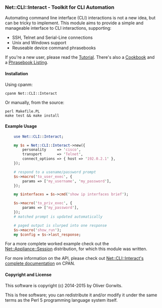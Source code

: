 ### Net::CLI::Interact - Toolkit for CLI Automation ###

Automating command line interface (CLI) interactions is not a new idea, but
can be tricky to implement. This module aims to provide a simple and
manageable interface to CLI interactions, supporting:

* SSH, Telnet and Serial-Line connections
* Unix and Windows support
* Reuseable device command phrasebooks

If you're a new user, please read the
[Tutorial](https://metacpan.org/pod/Net::CLI::Interact::Manual::Tutorial).
There's also a
[Cookbook](https://metacpan.org/pod/Net::CLI::Interact::Manual::Cookbook)
and a
[Phrasebook Listing](https://metacpan.org/pod/Net::CLI::Interact::Manual::Phrasebook).

#### Installation ####

Using cpanm:

    cpanm Net::CLI::Interact

Or manually, from the source:

    perl Makefile.PL
    make test && make install

#### Example Usage ####

```perl
    use Net::CLI::Interact;

    my $s = Net::CLI::Interact->new({
        personality     => 'cisco',
        transport       => 'Telnet',
        connect_options => { host => '192.0.2.1' },
    });

    # respond to a usename/password prompt
    $s->macro('to_user_exec', {
        params => ['my_username', 'my_password'],
    });

    my $interfaces = $s->cmd('show ip interfaces brief');

    $s->macro('to_priv_exec', {
        params => ['my_password'],
    });
    # matched prompt is updated automatically

    # paged output is slurped into one response
    $s->macro('show_run');
    my $config = $s->last_response;
```

For a more complete worked example check out the
[Net::Appliance::Session](https://metacpan.org/pod/Net::Appliance::Session)
distribution, for which this module was written.

For more information on the API, please check out
[Net::CLI::Interact's complete documentation](https://metacpan.org/pod/Net::CLI::Interact)
on CPAN.

#### Copyright and License

This software is copyright (c) 2014-2015 by Oliver Gorwits.

This is free software; you can redistribute it and/or modify it under
the same terms as the Perl 5 programming language system itself.

